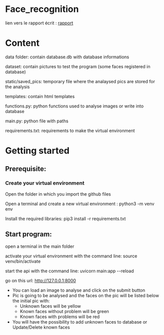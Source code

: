 # Face_recognition

lien vers le rapport écrit : [rapport](https://drive.google.com/file/d/1_us-jO_P4nyjrJ_h1iZIYJccXfdSeKVC/view?usp=sharing)

# Content

data folder: contain database.db with database informations

dataset: contain pictures to test the program (some faces registered in database)

static/saved_pics: temporary file where the analaysed pics are stored  for the analysis

templates: contain html templates

functions.py: python functions used to analyse images or write into database

main.py: python file with paths

requirements.txt: requirements to make the virtual environment

# Getting started

## Prerequisite:

### Create your virtual environment

Open the folder in which you import the github files

Open a terminal and create a new virtual environment : python3 -m venv env

Install the required libraries: pip3 install -r requirements.txt

## Start program:

open a terminal in the main folder

activate your virtual environment with the command line: source venv/bin/activate

start the api with the command line: uvicorn main:app --reload

go on this url: http://127.0.0.1:8000

- You can load an image to analyse and click on the submit button
- Pic is going to be analysed and the faces on the pic will be listed below the initial pic with:
  - Unknown faces will be yellow
  - Known faces without problem will be green
  - Known faces with problems will be red
- You will have the possibility to add unknown faces to database or Update/Delete known faces
